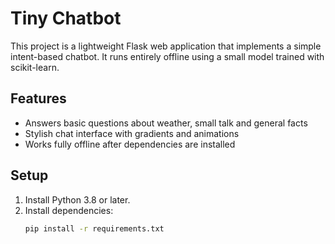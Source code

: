 # Tiny Chatbot

This project is a lightweight Flask web application that implements a simple intent-based chatbot. It runs entirely offline using a small model trained with scikit-learn.

## Features

- Answers basic questions about weather, small talk and general facts
- Stylish chat interface with gradients and animations
- Works fully offline after dependencies are installed

## Setup

1. Install Python 3.8 or later.
2. Install dependencies:
   ```bash
   pip install -r requirements.txt
